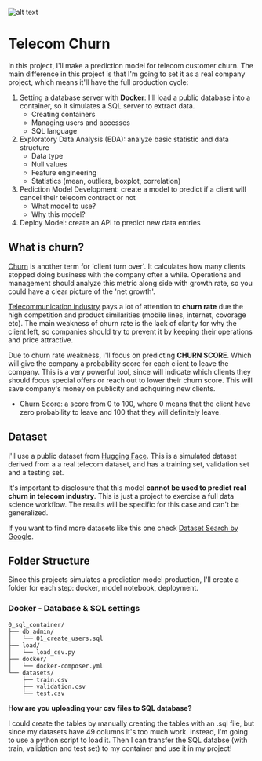 ![alt text](https://images.unsplash.com/photo-1548668486-b554d9d443d4?q=80&w=1932&auto=format&fit=crop&ixlib=rb-4.0.3&ixid=M3wxMjA3fDB8MHxwaG90by1wYWdlfHx8fGVufDB8fHx8fA%3D%3D)

# Telecom Churn

In this project, I'll make a prediction model for telecom customer churn. The main difference in this project is that I'm going to set it as a real company project, which means it'll have the full production cycle:

1. Setting a database server with **Docker**: I'll load a public database into a container, so it simulates a SQL server to extract data.
    - Creating containers
    - Managing users and accesses
    - SQL language
2. Exploratory Data Analysis (EDA): analyze basic statistic and data structure
    - Data type
    - Null values
    - Feature engineering
    - Statistics (mean, outliers, boxplot, correlation)
3. Pediction Model Development: create a model to predict if a client will cancel their telecom contract or not
    - What model to use?
    - Why this model?
4. Deploy Model: create an API to predict new data entries

## What is churn?
[Churn](https://www.investopedia.com/terms/c/churnrate.asp) is another term for 'client turn over'. It calculates how many clients stopped doing business with the company ofter a while. Operations and management should analyze this metric along side with growth rate, so you could have a clear picture of the 'net growth'.

[Telecommunication industry](https://www.investopedia.com/ask/answers/070815/what-telecommunications-sector.asp) pays a lot of attention to **churn rate** due the high competition and product similarities (mobile lines, internet, covorage etc). The main weakness of churn rate is the lack of clarity for why the client left, so companies should try to prevent it by keeping their operations and price attractive.

Due to churn rate weakness, I'll focus on predicting **CHURN SCORE**. Which will give the company a probability score for each client to leave the company. This is a very powerful tool, since will indicate which clients they should focus special offers or reach out to lower their churn score. This will save company's money on publicity and achquiring new clients.

- Churn Score: a score from 0 to 100, where 0 means that the client have zero probability to leave and 100 that they will definitely leave.

## Dataset
I'll use a public dataset from [Hugging Face](https://huggingface.co/datasets/aai510-group1/telco-customer-churn). This is a simulated dataset derived from a a real telecom dataset, and has a training set, validation set and a testing set.

It's important to disclosure that this model **cannot be used to predict real churn in telecom industry**. This is just a project to exercise a full data science workflow. The results will be specific for this case and can't be generalized.

If you want to find more datasets like this one check [Dataset Search by Google](https://datasetsearch.research.google.com).

## Folder Structure
Since this projects simulates a prediction model production, I'll create a folder for each step: docker, model notebook, deployment.

### Docker - Database & SQL settings

```
0_sql_container/
├── db_admin/
│   └── 01_create_users.sql
├── load/
│   └── load_csv.py
├── docker/
│   └── docker-composer.yml
└── datasets/
    ├── train.csv
    ├── validation.csv
    └── test.csv
```

**How are you uploading your csv files to SQL database?**

I could create the tables by manually creating the tables with an .sql file, but since my datasets have 49 columns it's too much work. Instead, I'm going to use a python script to load it. Then I can transfer the SQL databse (with train, validation and test set) to my container and use it in my project!
